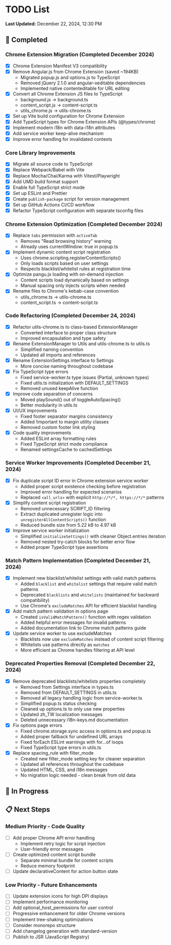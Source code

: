 # TODO List

**Last Updated:** December 22, 2024, 12:30 PM

## 🎯 Completed

### Chrome Extension Migration (Completed December 2024)
- [x] Chrome Extension Manifest V3 compatibility
- [x] Remove Angular.js from Chrome Extension (saved ~194KB)
  - Migrated popup.js and options.js to TypeScript
  - Removed jQuery 2.1.0 and angular-xeditable dependencies
  - Implemented native contenteditable for URL editing
- [x] Convert all Chrome Extension JS files to TypeScript
  - background.js → background.ts
  - content_script.js → content-script.ts
  - utils_chrome.js → utils-chrome.ts
- [x] Set up Vite build configuration for Chrome Extension
- [x] Add TypeScript types for Chrome Extension APIs (@types/chrome)
- [x] Implement modern i18n with data-i18n attributes
- [x] Add service worker keep-alive mechanism
- [x] Improve error handling for invalidated contexts

### Core Library Improvements
- [x] Migrate all source code to TypeScript
- [x] Replace Webpack/Babel with Vite
- [x] Replace Mocha/Chai/Karma with Vitest/Playwright
- [x] Add UMD build format support
- [x] Enable full TypeScript strict mode
- [x] Set up ESLint and Prettier
- [x] Create `publish-package` script for version management
- [x] Set up GitHub Actions CI/CD workflow
- [x] Refactor TypeScript configuration with separate tsconfig files

### Chrome Extension Optimization (Completed December 2024)
- [x] Replace `tabs` permission with `activeTab`
  - Removes "Read browsing history" warning
  - Already uses currentWindow: true in popup.ts
- [x] Implement dynamic content script registration
  - Uses chrome.scripting.registerContentScripts()
  - Only loads scripts based on user settings
  - Respects blacklist/whitelist rules at registration time
- [x] Optimize pangu.js loading with on-demand injection
  - Content scripts load dynamically based on settings
  - Manual spacing only injects scripts when needed
- [x] Rename files to Chrome's kebab-case convention
  - utils_chrome.ts → utils-chrome.ts
  - content_script.ts → content-script.ts

### Code Refactoring (Completed December 24, 2024)
- [x] Refactor utils-chrome.ts to class-based ExtensionManager
  - Converted interface to proper class structure
  - Improved encapsulation and type safety
- [x] Rename ExtensionManager to Utils and utils-chrome.ts to utils.ts
  - Simplified naming convention
  - Updated all imports and references
- [x] Rename ExtensionSettings interface to Settings
  - More concise naming throughout codebase
- [x] Fix TypeScript type errors
  - Fixed service-worker.ts type issues (Partial<Settings>, unknown types)
  - Fixed utils.ts initialization with DEFAULT_SETTINGS
  - Removed unused keepAlive function
- [x] Improve code separation of concerns
  - Moved playSound() out of toggleAutoSpacing()
  - Better modularity in utils.ts
- [x] UI/UX improvements
  - Fixed footer separator margins consistency
  - Added !important to margin utility classes
  - Removed custom footer link styling
- [x] Code quality improvements
  - Added ESLint array formatting rules
  - Fixed TypeScript strict mode compliance
  - Renamed settingsCache to cachedSettings

### Service Worker Improvements (Completed December 21, 2024)
- [x] Fix duplicate script ID error in Chrome extension service worker
  - Added proper script existence checking before registration
  - Improved error handling for expected scenarios
  - Replaced `<all_urls>` with explicit `http://*/*, https://*/*` patterns
- [x] Simplify content script registration
  - Removed unnecessary SCRIPT_ID filtering
  - Extract duplicated unregister logic into `unregisterAllContentScripts()` function
  - Reduced bundle size from 5.22 kB to 4.97 kB
- [x] Improve service worker initialization
  - Simplified `initializeSettings()` with cleaner Object.entries iteration
  - Removed nested try-catch blocks for better error flow
  - Added proper TypeScript type assertions

### Match Pattern Implementation (Completed December 21, 2024)
- [x] Implement new blacklist/whitelist settings with valid match patterns
  - Added `blacklist` and `whitelist` settings that require valid match patterns
  - Deprecated `blacklists` and `whitelists` (maintained for backward compatibility)
  - Use Chrome's `excludeMatches` API for efficient blacklist handling
- [x] Add match pattern validation in options page
  - Created `isValidMatchPattern()` function with regex validation
  - Added helpful error messages for invalid patterns
  - Added documentation link to Chrome match patterns guide
- [x] Update service worker to use excludeMatches
  - Blacklists now use `excludeMatches` instead of content script filtering
  - Whitelists use patterns directly as `matches`
  - More efficient as Chrome handles filtering at API level

### Deprecated Properties Removal (Completed December 22, 2024)
- [x] Remove deprecated blacklists/whitelists properties completely
  - Removed from Settings interface in types.ts
  - Removed from DEFAULT_SETTINGS in utils.ts
  - Removed all legacy handling logic from service-worker.ts
  - Simplified popup.ts status checking
  - Cleaned up options.ts to only use new properties
  - Updated zh_TW localization messages
  - Deleted unnecessary i18n-keys.md documentation
- [x] Fix options page errors
  - Fixed chrome.storage.sync access in options.ts and popup.ts
  - Added proper fallback for undefined URL arrays
  - Fixed forEach ESLint warnings with for...of loops
  - Fixed TypeScript type errors in utils.ts
- [x] Replace spacing_rule with filter_mode
  - Created new filter_mode setting key for cleaner separation
  - Updated all references throughout the codebase
  - Updated HTML, CSS, and i18n messages
  - No migration logic needed - clean break from old data

## 🚧 In Progress

## 📋 Next Steps

### Medium Priority - Code Quality
- [ ] Add proper Chrome API error handling
  - Implement retry logic for script injection
  - User-friendly error messages
- [ ] Create optimized content script bundle
  - Separate minimal bundle for content scripts
  - Reduce memory footprint
- [ ] Update declarativeContent for action button state

### Low Priority - Future Enhancements
- [ ] Update extension icons for high DPI displays
- [ ] Implement performance monitoring
- [ ] Add optional_host_permissions for user control
- [ ] Progressive enhancement for older Chrome versions
- [ ] Implement tree-shaking optimizations
- [ ] Consider monorepo structure
- [ ] Add changelog generation with standard-version
- [ ] Publish to JSR (JavaScript Registry)

